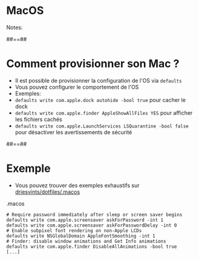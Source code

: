 <!-- .slide: class="transition bg-green" -->
# MacOS

Notes:

##==##
<!-- .slide: -->
# Comment provisionner son Mac ?

- Il est possible de provisionner la configuration de l'OS via `defaults`
- Vous pouvez configurer le comportement de l'OS
- Exemples: 
- `defaults write com.apple.dock autohide -bool true` pour cacher le dock
- `defaults write com.apple.finder AppleShowAllFiles YES` pour afficher les fichiers cachés
- `defaults write com.apple.LaunchServices LSQuarantine -bool false` pour désactiver les avertissements de sécurité
<!-- .element: class="list-fragment" -->

##==##
<!-- .slide: -->
# Exemple

- Vous pouvez trouver des exemples exhaustifs sur [driesvints/dotfiles/.macos](https://github.com/driesvints/dotfiles/blob/main/.macos)

.macos
```shell
# Require password immediately after sleep or screen saver begins
defaults write com.apple.screensaver askForPassword -int 1
defaults write com.apple.screensaver askForPasswordDelay -int 0
# Enable subpixel font rendering on non-Apple LCDs
defaults write NSGlobalDomain AppleFontSmoothing -int 1
# Finder: disable window animations and Get Info animations
defaults write com.apple.finder DisableAllAnimations -bool true
[...]
```

